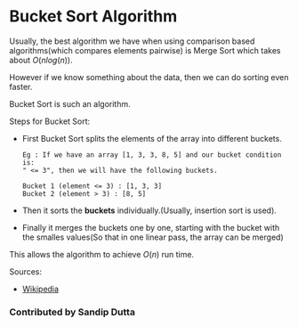 # Bucket Sort Algorithm

Usually, the best algorithm we have when using comparison based algorithms(which compares elements pairwise) is Merge Sort which takes about $O(nlog(n))$. 

However if we know something about the data, then we can do sorting even faster.

Bucket Sort is such an algorithm.

Steps for Bucket Sort:
* First Bucket Sort splits the elements of the array into different buckets. 

    ```
    Eg : If we have an array [1, 3, 3, 8, 5] and our bucket condition is:
    " <= 3", then we will have the following buckets.

    Bucket 1 (element <= 3) : [1, 3, 3]
    Bucket 2 (element > 3) : [8, 5]
    ```

* Then it sorts the **buckets** individually.(Usually, insertion sort is used).
* Finally it merges the buckets one by one, starting with the bucket with the smalles values(So that in one linear pass, the array can be merged)

This allows the algorithm to achieve $O(n)$ run time.

Sources:

* [Wikipedia](https://en.wikipedia.org/wiki/Bucket_sort)

### Contributed by Sandip Dutta



